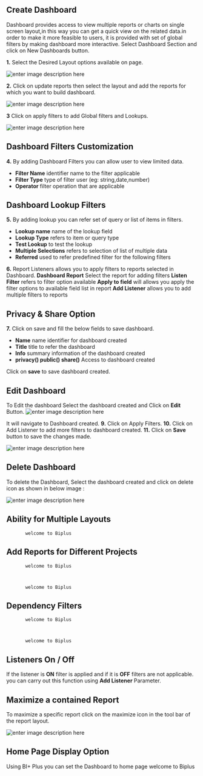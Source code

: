 ## Create Dashboard

Dashboard provides  access to view multiple reports or charts on single screen layout,in this way you can get a quick view on the related data.in order to make it more feasible to users, it is provided with set of global filters by making dashboard more interactive.
Select Dashboard Section and click on New Dashboards button.

**1.** Select the Desired Layout options available on page.

![enter image description here](https://raw.githubusercontent.com/sv18042016/fp1/c5df381a6fdd5127a3590acfc32d28528ae62449/images/dash_1.png)

**2.** Click on update reports then select the layout and add the reports for which you want to build dashboard.

![enter image description here](https://raw.githubusercontent.com/sv18042016/fp1/8414a3a116f22024e677cb9e647af84aaa27f6c6/images/dash_2.png)

**3** Click on apply filters to add Global filters and Lookups.

![enter image description here](https://raw.githubusercontent.com/sv18042016/fp1/6132f122dcb8f6567b9b63f0fe51d8fca0de5e01/images/dash_3.png)

## Dashboard Filters Customization

**4.** By adding Dashboard Filters you can allow user to view limited data.
- **Filter Name** identifier name to the filter applicable
- **Filter Type** type of filter user (eg: string,date,number)
- **Operator** filter operation that are applicable

## Dashboard Lookup Filters

**5.** By adding lookup you can refer set of query or list of items in filters.
- **Lookup name** name of the lookup field
- **Lookup Type**  refers to item or query type
- **Test Lookup** to test the lookup 
- **Multiple Selections** refers to selection of list of multiple data
- **Referred** used to refer predefined filter for the following filters 

**6.** Report Listeners allows you to apply filters to reports selected in Dashboard.
**Dashboard Report** Select the report for adding filters
**Listen Filter** refers to filter option available
**Apply to field** will allows you apply the filter options to available field list in report 
**Add Listener** allows you to add multiple filters to reports

## Privacy & Share Option
**7.** Click on save and fill the below fields to save dashboard.
- **Name** name identifier for dashboard created
- **Title** title to refer the dashboard
- **Info** summary information of the dashboard created
- **privacy()  public()  share()** Access to dashboard created

Click on **save** to save dashboard created.

## Edit   Dashboard 
   To Edit the dashboard Select the dashboard created and Click on **Edit** Button. 
   ![enter image description here](https://raw.githubusercontent.com/sv18042016/fp1/32cd07ab577aaece73d4b9b7f53010680bda5fa0/images/edit_dash2.png)
   
It will navigate to Dashboard created. 
**9.**  Click on Apply Filters.
**10.** Click on Add Listener to add more filters to dashboard created.
**11.** Click on **Save** button to save the changes made.

![enter image description here](https://raw.githubusercontent.com/sv18042016/fp1/8ddfd637b9b4be13275803e28d16a23a8fb52666/images/dash_edi3.png)

## Delete Dashboard

To delete the Dashboard, Select the dashboard created and click on delete icon as shown in below image :

![enter image description here](https://raw.githubusercontent.com/sv18042016/fp1/666070bb576904871a67ced2eb5388f9bcd1e142/images/dash_del.png)

## Ability for Multiple Layouts

           welcome to Biplus

##  Add Reports for Different Projects

           welcome to Biplus



           welcome to Biplus

## Dependency Filters

           welcome to Biplus



           welcome to Biplus

## Listeners On / Off

If the listener is **ON** filter is applied and if it is **OFF** filters are not applicable. you can carry out this function using **Add Listener** Parameter.

## Maximize a contained Report

To maximize a specific report click on the maximize icon in the tool bar of the report layout.

![enter image description here](https://raw.githubusercontent.com/sv18042016/fp1/078a756c7f5ed60ca10511acdbae528ea7f7cc16/images/repo_max.png)

## Home Page Display Option

Using BI+ Plus you can set the Dashboard to home page
           welcome to Biplus
<!--stackedit_data:
eyJoaXN0b3J5IjpbODYxMjM4NjAwXX0=
-->